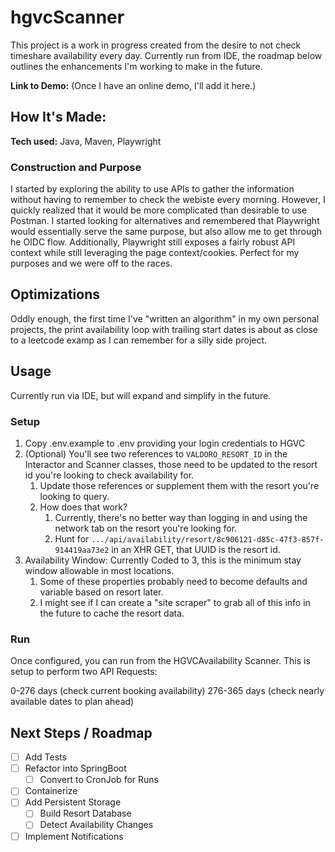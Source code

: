 # hgvcScanner
This project is a work in progress created from the desire to not check timeshare availability every day.
Currently run from IDE, the roadmap below outlines the enhancements I'm working to make in the future.

**Link to Demo:** (Once I have an online demo, I'll add it here.)

## How It's Made:

**Tech used:** Java, Maven, Playwright

### Construction and Purpose
I started by exploring the ability to use APIs to gather the information without having to remember to check the webiste every morning.
However, I quickly realized that it would be more complicated than desirable to use Postman. I started looking for alternatives and remembered that Playwright would essentially serve the same purpose, but also allow me to get through he OIDC flow. Additionally, Playwright still exposes a fairly robust API context while still leveraging the page context/cookies. Perfect for my purposes and we were off to the races.

## Optimizations
Oddly enough, the first time I've "written an algorithm" in my own personal projects, the print availability loop with trailing start dates is about as close to a leetcode examp as I can remember for a silly side project. 



## Usage

Currently run via IDE, but will expand and simplify in the future.

### Setup

1. Copy .env.example to .env providing your login credentials to HGVC
2. (Optional) You'll see two references to `VALDORO_RESORT_ID` in the Interactor and Scanner classes, those need to be updated to the resort id you're looking to check availability for.
   1. Update those references or supplement them with the resort you're looking to query.
   2. How does that work?
      1. Currently, there's no better way than logging in and using the network tab on the resort you're looking for.
      2. Hunt for `.../api/availability/resort/8c906121-d85c-47f3-857f-914419aa73e2` in an XHR GET, that UUID is the resort id.
3. Availability Window: Currently Coded to 3, this is the minimum stay window allowable in most locations.
   1. Some of these properties probably need to become defaults and variable based on resort later.
   2. I might see if I can create a "site scraper" to grab all of this info in the future to cache the resort data.

### Run

Once configured, you can run from the HGVCAvailability Scanner.
This is setup to perform two API Requests:

0-276 days (check current booking availability)
276-365 days (check nearly available dates to plan ahead)

## Next Steps / Roadmap
- [ ] Add Tests
- [ ] Refactor into SpringBoot
  - [ ] Convert to CronJob for Runs
- [ ] Containerize
- [ ] Add Persistent Storage
  - [ ] Build Resort Database
  - [ ] Detect Availability Changes
- [ ] Implement Notifications
